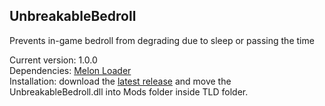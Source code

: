 ## UnbreakableBedroll
Prevents in-game bedroll from degrading due to sleep or passing the time

Current version: 1.0.0\
Dependencies: [Melon Loader](https://github.com/LavaGang/MelonLoader/releases)\
Installation: download the [latest release](https://github.com/filadog/TheLongDarkMods/releases/tag/UnbreakableBedroll1.0.0) and move the UnbreakableBedroll.dll into Mods folder inside TLD folder.
